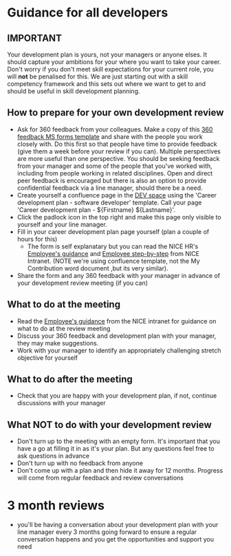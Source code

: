 # Guidance for all developers

## IMPORTANT 

Your development plan is yours, not your managers or anyone elses.  It should capture your ambitions for your where you want to take your career. Don't worry if you don't meet skill expectations for your current role, you will **not** be penalised for this. We are just starting out with a skill competency framework and this sets out where we want to get to and should be useful in skill development planning.


## How to prepare for your own development review

* Ask for 360 feedback from your colleagues. Make a copy of this [360 feedback MS forms template](https://forms.office.com/Pages/ShareFormPage.aspx?id=efQwYEKzLUel3XQP91ON6b2B0Lj6-KRFi79WhBUXfkRUQkEyQVhYUEREVlo3TjhRU1FaUjk3OUhHMy4u&sharetoken=owNj6Zi0WKRM8432LUCT) and share with the people you work closely with. Do this first so that people have time to provide feedback (give them a week before your review if you can). Multiple perspectives are more useful than one perspective. You should be seeking feedback from your manager and some of the people that you've worked with, including from people working in related disciplines. Open and direct peer feedback is encouraged but there is also an option to provide confidential feedback via a line manager, should there be a need.
* Create yourself a confluence page in the [DEV space](https://nicedigital.atlassian.net/wiki/spaces/DEV/overview) using the 'Career development plan - software developer' template.  Call your page 'Career development plan - ${Firstname} ${Lastname}'.
* Click the padlock icon in the top right and make this page only visible to yourself and your line manager.
* Fill in your career development plan page yourself (plan a couple of hours for this)
  * The form is self explanatary but you can read the NICE HR's [Employee's guidance](http://space.nice.org.uk/sorce/beacon/dmdr/92191/view/Employee%20Guidance.docx) and [Employee step-by-step](http://space.nice.org.uk/sorce/beacon/dmdr/92091/view/Employee%20step%20by%20step%20guide.docx) from NICE Intranet. (NOTE we're using confluence template, not the My Contribution word document ,but its very similar).
* Share the form and any 360 feedback with your manager in advance of your development review meeting (if you can)


## What to do at the meeting
* Read the [Employee's guidance](http://space.nice.org.uk/sorce/beacon/dmdr/92191/view/Employee%20Guidance.docx) from the NICE intranet for guidance on what to do at the review meeting
* Discuss your 360 feedback and development plan with your manager, they may make suggestions.
* Work with your manager to identify an appropriately challenging stretch objective for yourself

## What to do after the meeting
* Check that you are happy with your development plan, if not, continue discussions with your manager

## What NOT to do with your development review
* Don't turn up to the meeting with an empty form.  It's important that you have a go at filling it in as it's your plan.  But any questions feel free to ask questions in advance
* Don't turn up with no feedback from anyone
* Don't come up with a plan and then hide it away for 12 months.  Progress will come from regular feedback and review conversations

# 3 month reviews
* you'll be having a conversation about your development plan with your line manager every 3 months going forward to ensure a regular conversation happens and you get the opportunities and support you need
